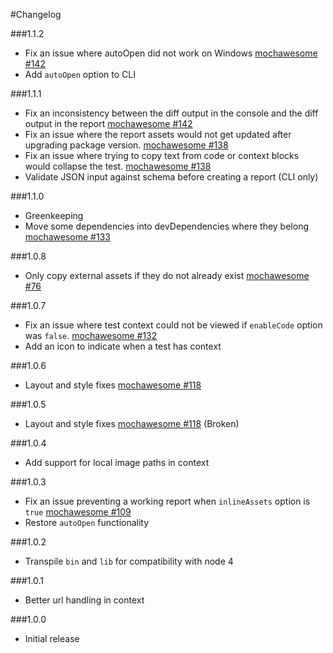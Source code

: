#Changelog

###1.1.2
- Fix an issue where autoOpen did not work on Windows [mochawesome #142](https://github.com/adamgruber/mochawesome/issues/144)
- Add `autoOpen` option to CLI

###1.1.1
- Fix an inconsistency between the diff output in the console and the diff output in the report [mochawesome #142](https://github.com/adamgruber/mochawesome/issues/142)
- Fix an issue where the report assets would not get updated after upgrading package version. [mochawesome #138](https://github.com/adamgruber/mochawesome/issues/138)
- Fix an issue where trying to copy text from code or context blocks would collapse the test. [mochawesome #138](https://github.com/adamgruber/mochawesome/issues/138)
- Validate JSON input against schema before creating a report (CLI only)

###1.1.0
- Greenkeeping
- Move some dependencies into devDependencies where they belong [mochawesome #133](https://github.com/adamgruber/mochawesome/issues/133)

###1.0.8
- Only copy external assets if they do not already exist [mochawesome #76](https://github.com/adamgruber/mochawesome/issues/76)

###1.0.7
- Fix an issue where test context could not be viewed if `enableCode` option was `false`. [mochawesome #132](https://github.com/adamgruber/mochawesome/issues/132)
- Add an icon to indicate when a test has context

###1.0.6
- Layout and style fixes [mochawesome #118](https://github.com/adamgruber/mochawesome/issues/118)

###1.0.5
- Layout and style fixes [mochawesome #118](https://github.com/adamgruber/mochawesome/issues/118) (Broken)

###1.0.4
- Add support for local image paths in context

###1.0.3
- Fix an issue preventing a working report when `inlineAssets` option is `true` [mochawesome #109](https://github.com/adamgruber/mochawesome/issues/109)
- Restore `autoOpen` functionality

###1.0.2
- Transpile `bin` and `lib` for compatibility with node 4

###1.0.1
- Better url handling in context

###1.0.0
- Initial release
